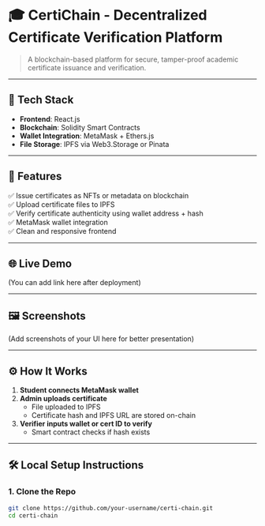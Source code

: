 # 🎓 CertiChain - Decentralized Certificate Verification Platform

> A blockchain-based platform for secure, tamper-proof academic certificate issuance and verification.

---

## 🚀 Tech Stack

- **Frontend**: React.js
- **Blockchain**: Solidity Smart Contracts
- **Wallet Integration**: MetaMask + Ethers.js
- **File Storage**: IPFS via Web3.Storage or Pinata


---

## 🧩 Features

✅ Issue certificates as NFTs or metadata on blockchain  
✅ Upload certificate files to IPFS  
✅ Verify certificate authenticity using wallet address + hash  
✅ MetaMask wallet integration  
✅ Clean and responsive frontend

---

## 🌐 Live Demo

(You can add link here after deployment)

---

## 🖼️ Screenshots

(Add screenshots of your UI here for better presentation)

---

## ⚙️ How It Works

1. **Student connects MetaMask wallet**
2. **Admin uploads certificate**
   - File uploaded to IPFS
   - Certificate hash and IPFS URL are stored on-chain
3. **Verifier inputs wallet or cert ID to verify**
   - Smart contract checks if hash exists

---

## 🛠️ Local Setup Instructions

### 1. Clone the Repo

```bash
git clone https://github.com/your-username/certi-chain.git
cd certi-chain
